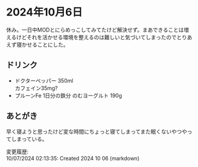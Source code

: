 # 2024年10月6日

休み。一日中MODとにらめっこしてみてたけど解決せず。まあできることは増えるけどそれを活かせる環境を整えるのは難しいと気づいてしまったのでとりあえず寝かせることにした。

## ドリンク

- ドクターペッパー 350ml  
カフェイン35mg?
- プルーンFe 1日分の鉄分 のむヨーグルト 190g

## あとがき

早く寝ようと思ったけど変な時間にちょっと寝てしまってまた眠くないやつやってしまっている。

変更履歴:  
10/07/2024 02:13:35: Created 2024 10 06 (markdown)  
